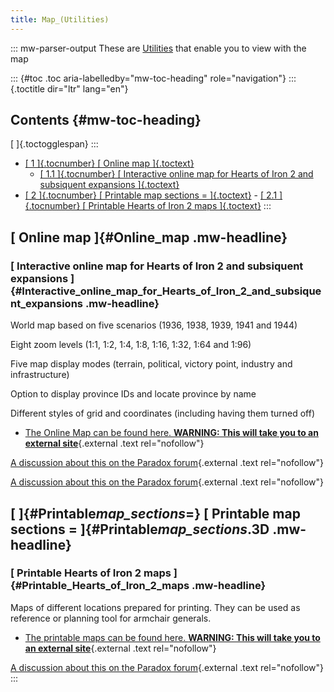 ```yaml
---
title: Map_(Utilities)
---
```


::: mw-parser-output
These are [Utilities](/wiki/Utilities "Utilities") that enable you to
view with the map

::: {#toc .toc aria-labelledby="mw-toc-heading" role="navigation"}
::: {.toctitle dir="ltr" lang="en"}

## Contents {#mw-toc-heading}

[ ]{.toctogglespan}
:::

- [[ 1 ]{.tocnumber} [ Online map ]{.toctext}](#Online_map)
  - [[ 1.1 ]{.tocnumber} [ Interactive online map for Hearts of Iron
    2 and subsiquent expansions
    ]{.toctext}](#Interactive_online_map_for_Hearts_of_Iron_2_and_subsiquent_expansions)
- [[ 2 ]{.tocnumber} [ Printable map sections =
  ]{.toctext}](#Printable_map_sections_.3D) - [[ 2.1 ]{.tocnumber} [ Printable Hearts of Iron 2 maps
  ]{.toctext}](#Printable_Hearts_of_Iron_2_maps)
  :::

## [ Online map ]{#Online_map .mw-headline}

### [ Interactive online map for Hearts of Iron 2 and subsiquent expansions ]{#Interactive_online_map_for_Hearts_of_Iron_2_and_subsiquent_expansions .mw-headline}

World map based on five scenarios (1936, 1938, 1939, 1941 and 1944)

Eight zoom levels (1:1, 1:2, 1:4, 1:8, 1:16, 1:32, 1:64 and 1:96)

Five map display modes (terrain, political, victory point, industry and
infrastructure)

Option to display province IDs and locate province by name

Different styles of grid and coordinates (including having them turned
off)

- [The Online Map can be found here. **WARNING: This will take you to
  an external site**](http://www.ederon.net/hoi2iom.aspx){.external
  .text rel="nofollow"}

[A discussion about this on the Paradox
forum](https://forum.paradoxplaza.com/forum/index.php?threads/hoi2-online-map-not-only-for-modders.199294/){.external
.text rel="nofollow"}

[A discussion about this on the Paradox
forum](https://forum.paradoxplaza.com/forum/index.php?threads/clickable-world-map.180972/){.external
.text rel="nofollow"}

## [ ]{#Printable*map_sections*=} [ Printable map sections = ]{#Printable*map_sections*.3D .mw-headline}

### [ Printable Hearts of Iron 2 maps ]{#Printable_Hearts_of_Iron_2_maps .mw-headline}

Maps of different locations prepared for printing. They can be used as
reference or planning tool for armchair generals.

- [The printable maps can be found here. **WARNING: This will take you
  to an external
  site**](http://www.ederon.net/HeartsofIron2/Downloads/PrintableMaps/tabid/81/Default.aspx){.external
  .text rel="nofollow"}

[A discussion about this on the Paradox
forum](https://forum.paradoxplaza.com/forum/index.php?threads/printable-maps-for-hoi2.193673/){.external
.text rel="nofollow"}
:::
